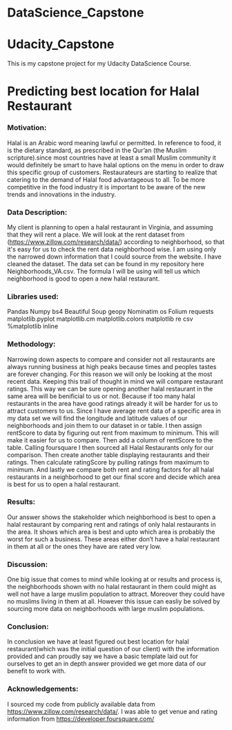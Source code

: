 # DataScience_Capstone

# Udacity_Capstone
This is my capstone project for my Udacity DataScience Course.

 # Predicting best location for Halal Restaurant
### Motivation: 
   Halal is an Arabic word meaning lawful or permitted. In
reference to food, it is the dietary standard, as prescribed in the Qur’an (the
Muslim scripture).since most countries have at least a small Muslim
community it would definitely be smart to have halal options on the menu
in order to draw this specific group of customers. Restaurateurs are starting
to realize that catering to the demand of Halal food advantageous to all. To
be more competitive in the food industry it is important to be aware of the
new trends and innovations in the industry.

### Data Description: 
   My client is planning to open a halal restaurant in 
Virginia, and assuming that they will rent a place. We will look at the rent
dataset from (https://www.zillow.com/research/data/) according to
neighborhood, so that it's easy for us to check the rent data neighborhood
wise. I am using only the narrowed down information that I could source
from the website. I have cleaned the dataset. The data set can be found in my repository here Neighborhoods_VA.csv. 
The formula I will be using will tell us which neighborhood is good to open a new halal restaurant. 

### Libraries used:
Pandas
Numpy
bs4 Beautiful Soup
geopy Nominatim
os
Folium
requests
matplotlib.pyplot 
matplotlib.cm 
matplotlib.colors
matplotlib 
re
csv
%matplotlib inline

### Methodology: 
   Narrowing down aspects to compare and consider not all
restaurants are always running business at high peaks because times and
peoples tastes are forever changing. For this reason we will only be looking
at the most recent data. Keeping this trail of thought in mind we will
compare restaurant ratings. This way we can be sure opening another halal
restaurant in the same area will be benificial to us or not. Because if too
many halal restaurants in the area have good ratings already it will be
harder for us to attract customers to us. Since I have average rent data of a
specific area in my data set we will find the longitude and latitude values of
our neighborhoods and join them to our dataset in or table. I then assign
rentScore to data by figuring out rent from maximum to minimum. This
will make it easier for us to compare. Then add a column of rentScore to the
table. Calling foursquare I then sourced all Halal Restaurants only for our
comparison. Then create another table displaying restaurants and their
ratings. Then calculate ratingScore by pulling ratings from maximum to
minimum. And lastly we compare both rent and rating factors for all halal
restaurants in a neighborhood to get our final score and decide which area
is best for us to open a halal restaurant.

### Results: 
   Our answer shows the stakeholder which neighborhood is best
to open a halal restaurant by comparing rent and ratings of only halal
restaurants in the area. It shows which area is best and upto which area is
probably the worst for such a business. These areas either don’t have a halal
restaurant in them at all or the ones they have are rated very low.

### Discussion: 
   One big issue that comes to mind while looking at or results
and process is, the neighborhoods shown with no halal restaurant in them
could might as well not have a large muslim population to attract. Moreover
they could have no muslims living in them at all. However this issue can
easliy be solved by sourcing more data on neighborhoods with large muslim
populations.

### Conclusion: 
   In conclusion we have at least figured out best location for
halal restaurant(which was the initial question of our client) with the
information provided and can proudly say we have a basic template laid out
for ourselves to get an in depth answer provided we get more data of our
benefit to work with.


### Acknowledgements:

I sourced my code from publicly available data from https://www.zillow.com/research/data/.
I was able to get venue and rating information from https://developer.foursquare.com/
